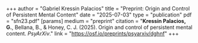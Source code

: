 +++
author = "Gabriel Kressin Palacios"
title = "Preprint: Origin and Control of Persistent Mental Content"
date = "2025-07-03"
type = "publication"
pdf = "sfn23.pdf"
[params]
    medium = "preprint"
    citation = "**Kressin Palacios, G.**, Bellana, B., & Honey, C. J. (2025). Origin and control of persistent mental content. *PsyArXiv*."
    link = "https://osf.io/preprints/psyarxiv/dghnf"
+++
